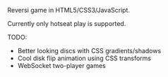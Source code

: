 Reversi game in HTML5/CSS3/JavaScript.

Currently only hotseat play is supported.

TODO:
* Better looking discs with CSS gradients/shadows
* Cool disk flip animation using CSS transforms
* WebSocket two-player games
